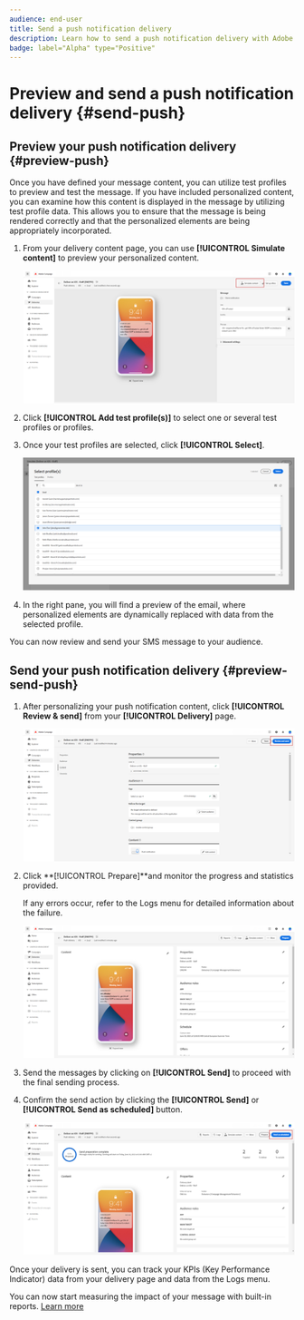 ```yaml
---
audience: end-user
title: Send a push notification delivery
description: Learn how to send a push notification delivery with Adobe Campaign Web
badge: label="Alpha" type="Positive"
---
```

# Preview and send a push notification delivery {#send-push}

## Preview your push notification delivery {#preview-push}

Once you have defined your message content, you can utilize test profiles to preview and test the message. If you have included personalized content, you can examine how this content is displayed in the message by utilizing test profile data. This allows you to ensure that the message is being rendered correctly and that the personalized elements are being appropriately incorporated.

1. From your delivery content page, you can use **[!UICONTROL Simulate content]** to preview your personalized content.

    ![](assets/push_send_1.png)

1. Click **[!UICONTROL Add test profile(s)]** to select one or several test profiles or profiles.

1. Once your test profiles are selected, click **[!UICONTROL Select]**.

    ![](assets/push_send_5.png)

1. In the right pane, you will find a preview of the email, where personalized elements are dynamically replaced with data from the selected profile.

You can now review and send your SMS message to your audience.

## Send your push notification delivery {#preview-send-push}

1. After personalizing your push notification content, click **[!UICONTROL Review & send]** from your **[!UICONTROL Delivery]** page.

    ![](assets/push_send_2.png)

1. Click **[!UICONTROL Prepare]**and monitor the progress and statistics provided. 

    If any errors occur, refer to the Logs menu for detailed information about the failure.

    ![](assets/push_send_3.png)

1. Send the messages by clicking on **[!UICONTROL Send]** to proceed with the final sending process. 

1. Confirm the send action by clicking the **[!UICONTROL Send]** or **[!UICONTROL Send as scheduled]** button.

    ![](assets/push_send_4.png)

Once your delivery is sent, you can track your KPIs (Key Performance Indicator) data from your delivery page and data from the Logs menu.

You can now start measuring the impact of your message with built-in reports. [Learn more](../reporting/push-report.md)
